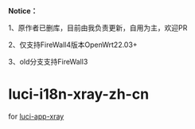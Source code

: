 **Notice：**

1、原作者已删库，目前由我负责更新，自用为主，欢迎PR

2、仅支持FireWall4版本OpenWrt22.03+

3、old分支支持FireWall3
# luci-i18n-xray-zh-cn
for [luci-app-xray](https://github.com/yichya/luci-app-xray/tree/versplit)
